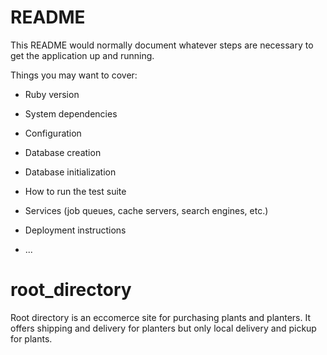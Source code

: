 # README

This README would normally document whatever steps are necessary to get the
application up and running.

Things you may want to cover:

* Ruby version

* System dependencies

* Configuration

* Database creation

* Database initialization

* How to run the test suite

* Services (job queues, cache servers, search engines, etc.)

* Deployment instructions

* ...
# root_directory




Root directory is an eccomerce site for purchasing plants and planters.
It offers shipping and delivery for planters but only local delivery and pickup for plants.